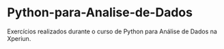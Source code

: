 # Python-para-Analise-de-Dados
Exercícios realizados durante o curso de Python para Análise de Dados na Xperiun.
